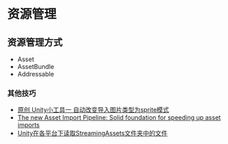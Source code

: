 
# 资源管理

## 资源管理方式

* Asset
* AssetBundle
* Addressable
### 其他技巧

- [原创 Unity小工具一 自动改变导入图片类型为sprite模式](https://blog.csdn.net/weixin_42540271/article/details/104622939)
- [The new Asset Import Pipeline: Solid foundation for speeding up asset imports](https://blog.unity.com/technology/the-new-asset-import-pipeline-solid-foundation-for-speeding-up-asset-imports)
- [Unity在各平台下读取StreamingAssets文件夹中的文件](https://blog.csdn.net/hundaxxx/article/details/84565779)